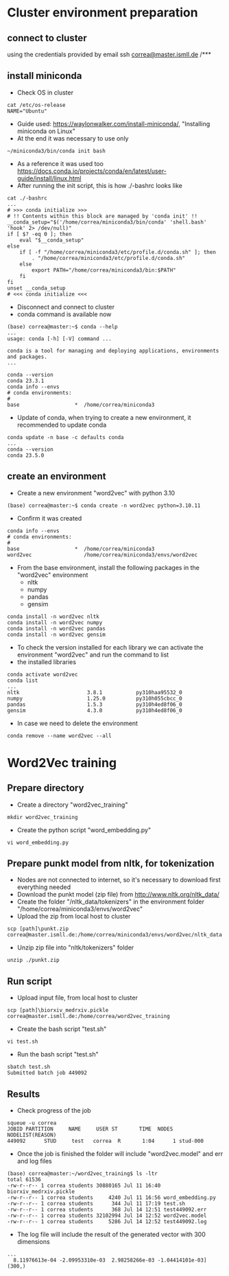 # Cluster environment preparation
## connect to cluster
using the credentials provided by email
ssh correa@master.ismll.de
/***

## install miniconda
* Check OS in cluster
```
cat /etc/os-release
NAME="Ubuntu"
```
* Guide used: https://waylonwalker.com/install-miniconda/, "Installing miniconda on Linux"
* At the end it was necessary to use only
```
~/miniconda3/bin/conda init bash
```
* As a reference it was used too https://docs.conda.io/projects/conda/en/latest/user-guide/install/linux.html
* After running the init script, this is how ./-bashrc looks like
```
cat ./-bashrc
...
# >>> conda initialize >>>
# !! Contents within this block are managed by 'conda init' !!
__conda_setup="$('/home/correa/miniconda3/bin/conda' 'shell.bash' 'hook' 2> /dev/null)"
if [ $? -eq 0 ]; then
    eval "$__conda_setup"
else
    if [ -f "/home/correa/miniconda3/etc/profile.d/conda.sh" ]; then
        . "/home/correa/miniconda3/etc/profile.d/conda.sh"
    else
        export PATH="/home/correa/miniconda3/bin:$PATH"
    fi
fi
unset __conda_setup
# <<< conda initialize <<<
```
* Disconnect and connect to cluster
* conda command is available now
```
(base) correa@master:~$ conda --help
...
usage: conda [-h] [-V] command ...

conda is a tool for managing and deploying applications, environments and packages.
...
```
```
conda --version
conda 23.3.1
conda info --envs
# conda environments:
#
base                  *  /home/correa/miniconda3
```
* Update of conda, when trying to create a new environment, it recommended to update conda
```
conda update -n base -c defaults conda
...
conda --version
conda 23.5.0
```
## create an environment
* Create a new environment "word2vec" with python 3.10
```
(base) correa@master:~$ conda create -n word2vec python=3.10.11
```
* Confirm it was created
```
conda info --envs
# conda environments:
#
base                  *  /home/correa/miniconda3
word2vec                 /home/correa/miniconda3/envs/word2vec
```
* From the base environment, install the following packages in the "word2vec" environment
  * nltk
  * numpy
  * pandas
  * gensim
```
conda install -n word2vec nltk
conda install -n word2vec numpy
conda install -n word2vec pandas
conda install -n word2vec gensim
```
* To check the version installed for each library we can activate the environment "word2vec" and run the command to list
* the installed libraries
```
conda activate word2vec
conda list
...
nltk                      3.8.1           py310haa95532_0
numpy                     1.25.0          py310h055cbcc_0
pandas                    1.5.3           py310h4ed8f06_0
gensim                    4.3.0           py310h4ed8f06_0
```
* In case we need to delete the environment
```
conda remove --name word2vec --all
```
# Word2Vec training
## Prepare directory
* Create a directory "word2vec_training"
```
mkdir word2vec_training
```
* Create the python script "word_embedding.py"
```
vi word_embedding.py
```
## Prepare punkt model from nltk, for tokenization
* Nodes are not connected to internet, so it's necessary to download first everything needed
* Download the punkt model (zip file) from http://www.nltk.org/nltk_data/
* Create the folder "/nltk_data/tokenizers" in the environment folder "/home/correa/miniconda3/envs/word2vec"
* Upload the zip from local host to cluster
```
scp [path]\punkt.zip correa@master.ismll.de:/home/correa/miniconda3/envs/word2vec/nltk_data
```
* Unzip zip file into "nltk/tokenizers" folder
```
unzip ./punkt.zip
```
## Run script
* Upload input file, from local host to cluster
```
scp [path]\biorxiv_medrxiv.pickle correa@master.ismll.de:/home/correa/word2vec_training
```
* Create the bash script "test.sh"
```
vi test.sh
```
* Run the bash script "test.sh"
```
sbatch test.sh
Submitted batch job 449092
```
## Results
* Check progress of the job
```
squeue -u correa
JOBID PARTITION     NAME     USER ST       TIME  NODES NODELIST(REASON)
449092      STUD     test   correa  R       1:04      1 stud-000
```
* Once the job is finished the folder will include "word2vec.model" and err and log files
```
(base) correa@master:~/word2vec_training$ ls -ltr
total 61536
-rw-r--r-- 1 correa students 30880165 Jul 11 16:40 biorxiv_medrxiv.pickle
-rw-r--r-- 1 correa students     4240 Jul 11 16:56 word_embedding.py
-rw-r--r-- 1 correa students      344 Jul 11 17:19 test.sh
-rw-r--r-- 1 correa students      368 Jul 14 12:51 test449092.err
-rw-r--r-- 1 correa students 32102994 Jul 14 12:52 word2vec.model
-rw-r--r-- 1 correa students     5286 Jul 14 12:52 test449092.log
```
* The log file will include the result of the generated vector with 300 dimensions
```
...
  8.11976613e-04 -2.09953310e-03  2.98258266e-03 -1.04414101e-03]
(300,)
```